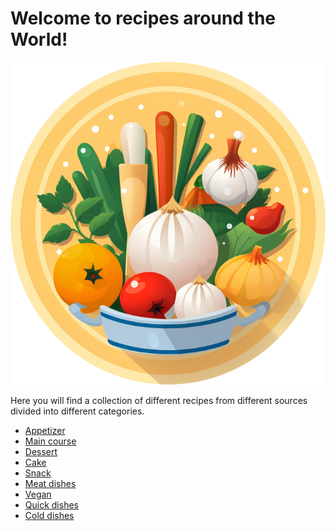 #  Welcome to recipes around the World!

![](images/logo-cutout.png)

Here you will find a collection of different recipes from different sources divided into different categories.

* [Appetizer](Appetizer/index.md)
* [Main course](Main-course/index.md)
* [Dessert](Dessert/index.md)
* [Cake](Cake/index.md)
* [Snack](Snack/index.md)
* [Meat dishes](Meat-dishes/index.md)
* [Vegan](Vegan/index.md)
* [Quick dishes](Quick-dishes/index.md)
* [Cold dishes](Cold-dishes/index.md)